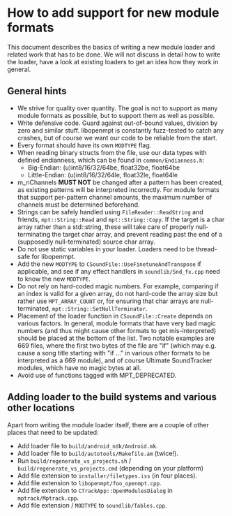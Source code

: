 How to add support for new module formats
=========================================

This document describes the basics of writing a new module loader and related
work that has to be done. We will not discuss in detail how to write the loader,
have a look at existing loaders to get an idea how they work in general.

General hints
-------------
* We strive for quality over quantity. The goal is not to support as many module
  formats as possible, but to support them as well as possible. 
* Write defensive code. Guard against out-of-bound values, division by zero and
  similar stuff. libopenmpt is constantly fuzz-tested to catch any crashes, but
  of course we want our code to be reliable from the start.
* Every format should have its own `MODTYPE` flag.
* When reading binary structs from the file, use our data types with defined
  endianness, which can be found in `common/Endianness.h`:
  * Big-Endian: (u)int8/16/32/64be, float32be, float64be
  * Little-Endian: (u)int8/16/32/64le, float32le, float64le
* m_nChannels **MUST NOT** be changed after a pattern has been created, as
  existing patterns will be interpreted incorrectly. For module formats that
  support per-pattern channel amounts, the maximum number of channels must be
  determined beforehand.
* Strings can be safely handled using `FileReader::ReadString` and friends,
  `mpt::String::Read` and `mpt::String::Copy`. If the target is a char array
  rather than a std::string, these will take care of properly null-terminating
  the target char array, and prevent reading past the end of a (supposedly
  null-terminated) source char array.
* Do not use static variables in your loader. Loaders need to be thread-safe for
  libopenmpt.
* Add the new `MODTYPE` to `CSoundFile::UseFinetuneAndTranspose` if applicable,
  and see if any effect handlers in `soundlib/Snd_fx.cpp` need to know the new
  `MODTYPE`.
* Do not rely on hard-coded magic numbers. For example, comparing if an index
  is valid for a given array, do not hard-code the array size but rather use
  `MPT_ARRAY_COUNT` or, for ensuring that char arrays are null-terminated,
  `mpt::String::SetNullTerminator`.
* Placement of the loader function in `CSoundFile::Create` depends on various
  factors. In general, module formats that have very bad magic numbers (and thus
  might cause other formats to get mis-interpreted) should be placed at the
  bottom of the list. Two notable examples are 669 files, where the first two
  bytes of the file are "if" (which may e.g. cause a song title starting with
  "if ..." in various other formats to be interpreted as a 669 module), and of
  course Ultimate SoundTracker modules, which have no magic bytes at all.
* Avoid use of functions tagged with MPT_DEPRECATED.

Adding loader to the build systems and various other locations
--------------------------------------------------------------
Apart from writing the module loader itself, there are a couple of other places
that need to be updated:
* Add loader file to `build/android_ndk/Android.mk`.
* Add loader file to `build/autotools/Makefile.am` (twice!).
* Run `build/regenerate_vs_projects.sh` / `build/regenerate_vs_projects.cmd`
  (depending on your platform)
* Add file extension to `installer/filetypes.iss` (in four places).
* Add file extension to `libopenmpt/foo_openmpt.cpp`.
* Add file extension to `CTrackApp::OpenModulesDialog` in `mptrack/Mptrack.cpp`.
* Add file extension / `MODTYPE` to `soundlib/Tables.cpp`.
